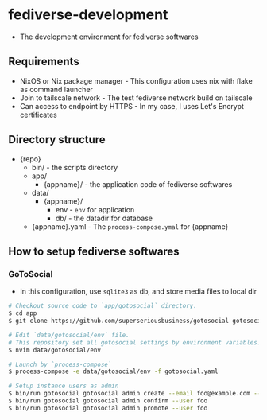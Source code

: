 # fediverse-development

- The development environment for fediverse softwares

## Requirements

- NixOS or Nix package manager - This configuration uses nix with flake as command launcher
- Join to tailscale network - The test fediverse network build on tailscale
- Can access to endpoint by HTTPS - In my case, I uses Let's Encrypt certificates

## Directory structure

- {repo}
  - bin/ - the scripts directory
  - app/
    - {appname}/ - the application code of fediverse softwares
  - data/
    - {appname}/
      - env - `env` for application
      - db/ - the datadir for database
  - {appname}.yaml - The `process-compose.ymal` for {appname}

## How to setup fediverse softwares

### GoToSocial

- In this configuration, use `sqlite3` as db, and store media files to local dir

```bash
# Checkout source code to `app/gotosocial` directory.
$ cd app
$ git clone https://github.com/superseriousbusiness/gotosocial gotosocial

# Edit `data/gotosocial/env` file.
# This repository set all gotosocial settings by environment variables.
$ nvim data/gotosocial/env

# Launch by `process-compose`
$ process-compose -e data/gotosocial/env -f gotosocial.yaml

# Setup instance users as admin
$ bin/run gotosocial gotosocial admin create --email foo@example.com --user foo --password "12345!@#$%QAZWSXEDC"
$ bin/run gotosocial gotosocial admin confirm --user foo
$ bin/run gotosocial gotosocial admin promote --user foo
```
